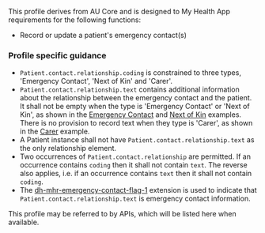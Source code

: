 This profile derives from AU Core and is designed to My Health App requirements for the following functions:
* Record or update a patient's emergency contact(s)

### Profile specific guidance
- `Patient.contact.relationship.coding` is constrained to three types, 'Emergency Contact', 'Next of Kin' and 'Carer'.
- `Patient.contact.relationship.text` contains additional information about the relationship between the emergency contact and the patient. It shall not be empty when the type is 'Emergency Contact' or 'Next of Kin', as shown in the [Emergency Contact](Patient-emergency-contact-john-smith.html) and [Next of Kin](Patient-next-of-kin-jo-lee.html) examples. There is no provision to record text when they type is 'Carer', as shown in the [Carer](Patient-carer-mary-brown.html) example.
- A Patient instance shall not have `Patient.contact.relationship.text` as the only relationship element.
- Two occurrences of `Patient.contact.relationship` are permitted. If an occurrence contains `coding` then it shall not contain `text`. The reverse also applies, i.e. if an occurrence contains `text` then it shall not contain `coding`.
- The [dh-mhr-emergency-contact-flag-1](StructureDefinition-dh-mhr-emergency-contact-flag-1.html) extension is used to indicate that `Patient.contact.relationship.text` is emergency contact information.

This profile may be referred to by APIs, which will be listed here when available.